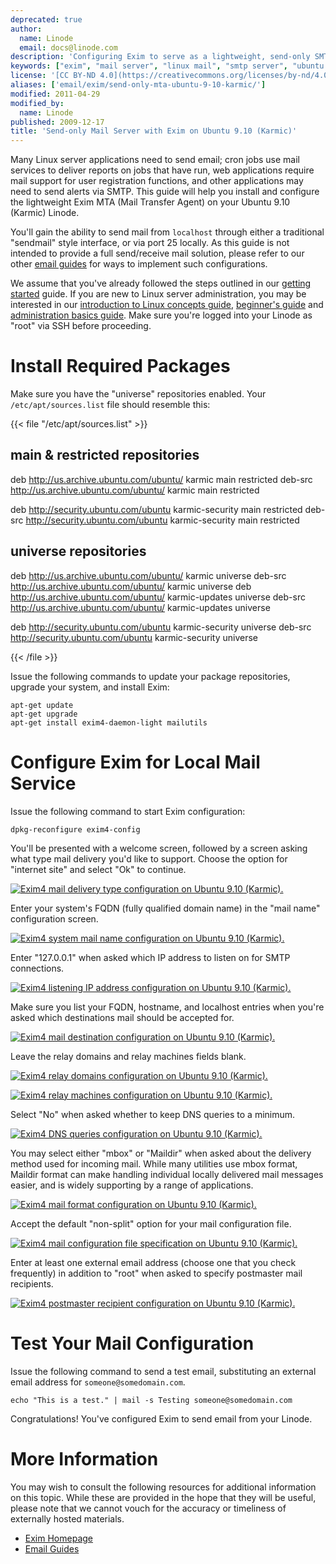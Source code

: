 ```yaml
---
deprecated: true
author:
  name: Linode
  email: docs@linode.com
description: 'Configuring Exim to serve as a lightweight, send-only SMTP server on Ubuntu 9.10 (Karmic).'
keywords: ["exim", "mail server", "linux mail", "smtp server", "ubuntu exim", "ubuntu 9.10"]
license: '[CC BY-ND 4.0](https://creativecommons.org/licenses/by-nd/4.0)'
aliases: ['email/exim/send-only-mta-ubuntu-9-10-karmic/']
modified: 2011-04-29
modified_by:
  name: Linode
published: 2009-12-17
title: 'Send-only Mail Server with Exim on Ubuntu 9.10 (Karmic)'
---
```




Many Linux server applications need to send email; cron jobs use mail services to deliver reports on jobs that have run, web applications require mail support for user registration functions, and other applications may need to send alerts via SMTP. This guide will help you install and configure the lightweight Exim MTA (Mail Transfer Agent) on your Ubuntu 9.10 (Karmic) Linode.

You'll gain the ability to send mail from `localhost` through either a traditional "sendmail" style interface, or via port 25 locally. As this guide is not intended to provide a full send/receive mail solution, please refer to our other [email guides](/docs/email/) for ways to implement such configurations.

We assume that you've already followed the steps outlined in our [getting started](/docs/getting-started/) guide. If you are new to Linux server administration, you may be interested in our [introduction to Linux concepts guide](/docs/tools-reference/introduction-to-linux-concepts/), [beginner's guide](/docs/platform/linode-beginners-guide/) and [administration basics guide](/docs/tools-reference/linux-system-administration-basics/). Make sure you're logged into your Linode as "root" via SSH before proceeding.

# Install Required Packages

Make sure you have the "universe" repositories enabled. Your `/etc/apt/sources.list` file should resemble this:

{{< file "/etc/apt/sources.list" >}}
## main & restricted repositories
deb http://us.archive.ubuntu.com/ubuntu/ karmic main restricted
deb-src http://us.archive.ubuntu.com/ubuntu/ karmic main restricted

deb http://security.ubuntu.com/ubuntu karmic-security main restricted
deb-src http://security.ubuntu.com/ubuntu karmic-security main restricted

## universe repositories
deb http://us.archive.ubuntu.com/ubuntu/ karmic universe
deb-src http://us.archive.ubuntu.com/ubuntu/ karmic universe
deb http://us.archive.ubuntu.com/ubuntu/ karmic-updates universe
deb-src http://us.archive.ubuntu.com/ubuntu/ karmic-updates universe

deb http://security.ubuntu.com/ubuntu karmic-security universe
deb-src http://security.ubuntu.com/ubuntu karmic-security universe

{{< /file >}}


Issue the following commands to update your package repositories, upgrade your system, and install Exim:

    apt-get update
    apt-get upgrade
    apt-get install exim4-daemon-light mailutils

# Configure Exim for Local Mail Service

Issue the following command to start Exim configuration:

    dpkg-reconfigure exim4-config

You'll be presented with a welcome screen, followed by a screen asking what type mail delivery you'd like to support. Choose the option for "internet site" and select "Ok" to continue.

[![Exim4 mail delivery type configuration on Ubuntu 9.10 (Karmic).](/docs/assets/443-01-exim4-ubuntu-9.10-general.png)](/docs/assets/443-01-exim4-ubuntu-9.10-general.png)

Enter your system's FQDN (fully qualified domain name) in the "mail name" configuration screen.

[![Exim4 system mail name configuration on Ubuntu 9.10 (Karmic).](/docs/assets/444-02-exim4-ubuntu-9.10-mail-name.png)](/docs/assets/444-02-exim4-ubuntu-9.10-mail-name.png)

Enter "127.0.0.1" when asked which IP address to listen on for SMTP connections.

[![Exim4 listening IP address configuration on Ubuntu 9.10 (Karmic).](/docs/assets/445-03-exim4-ubuntu-9.10-ip-listen.png)](/docs/assets/445-03-exim4-ubuntu-9.10-ip-listen.png)

Make sure you list your FQDN, hostname, and localhost entries when you're asked which destinations mail should be accepted for.

[![Exim4 mail destination configuration on Ubuntu 9.10 (Karmic).](/docs/assets/446-04-exim4-ubuntu-9.10-local-domains.png)](/docs/assets/446-04-exim4-ubuntu-9.10-local-domains.png)

Leave the relay domains and relay machines fields blank.

[![Exim4 relay domains configuration on Ubuntu 9.10 (Karmic).](/docs/assets/447-05-exim4-ubuntu-9.10-relay-domains.png)](/docs/assets/447-05-exim4-ubuntu-9.10-relay-domains.png)

[![Exim4 relay machines configuration on Ubuntu 9.10 (Karmic).](/docs/assets/448-06-exim4-ubuntu-9.10-relay-machines.png)](/docs/assets/448-06-exim4-ubuntu-9.10-relay-machines.png)

Select "No" when asked whether to keep DNS queries to a minimum.

[![Exim4 DNS queries configuration on Ubuntu 9.10 (Karmic).](/docs/assets/449-07-exim4-ubuntu-9.10-dns-queries.png)](/docs/assets/449-07-exim4-ubuntu-9.10-dns-queries.png)

You may select either "mbox" or "Maildir" when asked about the delivery method used for incoming mail. While many utilities use mbox format, Maildir format can make handling individual locally delivered mail messages easier, and is widely supporting by a range of applications.

[![Exim4 mail format configuration on Ubuntu 9.10 (Karmic).](/docs/assets/450-08-exim4-ubuntu-9.10-mail-format.png)](/docs/assets/450-08-exim4-ubuntu-9.10-mail-format.png)

Accept the default "non-split" option for your mail configuration file.

[![Exim4 mail configuration file specification on Ubuntu 9.10 (Karmic).](/docs/assets/450-08-exim4-ubuntu-9.10-mail-format.png)](/docs/assets/450-08-exim4-ubuntu-9.10-mail-format.png)

Enter at least one external email address (choose one that you check frequently) in addition to "root" when asked to specify postmaster mail recipients.

[![Exim4 postmaster recipient configuration on Ubuntu 9.10 (Karmic).](/docs/assets/451-10-exim4-ubuntu-9.10-postmater-mail.png)](/docs/assets/451-10-exim4-ubuntu-9.10-postmater-mail.png)

# Test Your Mail Configuration

Issue the following command to send a test email, substituting an external email address for `someone@somedomain.com`.

    echo "This is a test." | mail -s Testing someone@somedomain.com

Congratulations! You've configured Exim to send email from your Linode.

# More Information

You may wish to consult the following resources for additional information on this topic. While these are provided in the hope that they will be useful, please note that we cannot vouch for the accuracy or timeliness of externally hosted materials.

- [Exim Homepage](http://www.exim.org/)
- [Email Guides](/docs/email/)



